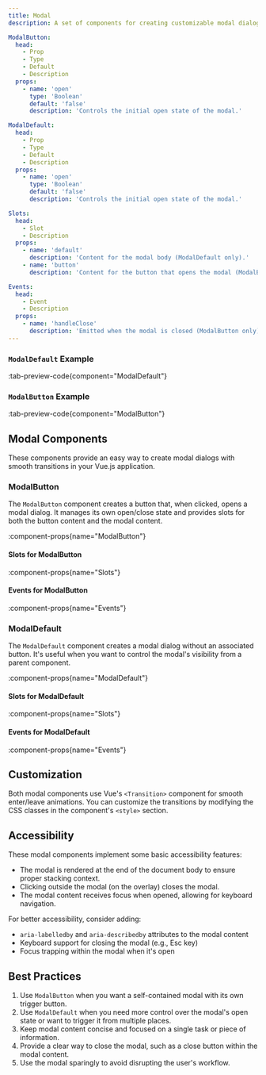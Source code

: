 ```yaml
---
title: Modal
description: A set of components for creating customizable modal dialogs with smooth transitions.

ModalButton:
  head:
    - Prop
    - Type
    - Default
    - Description
  props:
    - name: 'open'
      type: 'Boolean'
      default: 'false'
      description: 'Controls the initial open state of the modal.'

ModalDefault:
  head:
    - Prop
    - Type
    - Default
    - Description
  props:
    - name: 'open'
      type: 'Boolean'
      default: 'false'
      description: 'Controls the initial open state of the modal.'

Slots:
  head:
    - Slot
    - Description
  props:
    - name: 'default'
      description: 'Content for the modal body (ModalDefault only).'
    - name: 'button'
      description: 'Content for the button that opens the modal (ModalButton only).'

Events:
  head:
    - Event
    - Description
  props:
    - name: 'handleClose'
      description: 'Emitted when the modal is closed (ModalButton only).'
---
```


### `ModalDefault` Example

:tab-preview-code{component="ModalDefault"}

### `ModalButton` Example

:tab-preview-code{component="ModalButton"}

## Modal Components

These components provide an easy way to create modal dialogs with smooth transitions in your Vue.js application.

### ModalButton

The `ModalButton` component creates a button that, when clicked, opens a modal dialog. It manages its own open/close state and provides slots for both the button content and the modal content.

:component-props{name="ModalButton"}

#### Slots for ModalButton

:component-props{name="Slots"}

#### Events for ModalButton

:component-props{name="Events"}

### ModalDefault

The `ModalDefault` component creates a modal dialog without an associated button. It's useful when you want to control the modal's visibility from a parent component.

:component-props{name="ModalDefault"}

#### Slots for ModalDefault

:component-props{name="Slots"}

#### Events for ModalDefault

:component-props{name="Events"}

## Customization

Both modal components use Vue's `<Transition>` component for smooth enter/leave animations. You can customize the transitions by modifying the CSS classes in the component's `<style>` section.

## Accessibility

These modal components implement some basic accessibility features:

- The modal is rendered at the end of the document body to ensure proper stacking context.
- Clicking outside the modal (on the overlay) closes the modal.
- The modal content receives focus when opened, allowing for keyboard navigation.

For better accessibility, consider adding:

- `aria-labelledby` and `aria-describedby` attributes to the modal content
- Keyboard support for closing the modal (e.g., Esc key)
- Focus trapping within the modal when it's open

## Best Practices

1. Use `ModalButton` when you want a self-contained modal with its own trigger button.
2. Use `ModalDefault` when you need more control over the modal's open state or want to trigger it from multiple places.
3. Keep modal content concise and focused on a single task or piece of information.
4. Provide a clear way to close the modal, such as a close button within the modal content.
5. Use the modal sparingly to avoid disrupting the user's workflow.
